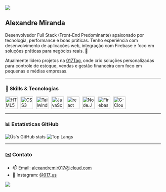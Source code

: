 <img src="https://capsule-render.vercel.app/api?type=waving&height=200&color=0:3915ed,100:210d82&text=Wellcome,%20i'm%20Üs&section=header&textBg=false&fontColor=ffffff&fontAlignY=30&animation=twinkling&strokeWidth=0&desc=Front-End%20Web%20Developer&descSize=15&descAlignY=50">

## Alexandre Miranda

Desenvolvedor Full Stack (Front-End Predominante) apaixonado por tecnologia, performance e boas práticas. Tenho experiência com desenvolvimento de aplicações web, integração com Firebase e foco em soluções práticas para negócios reais. 🚀

Atualmente lidero projetos na [017Tag](https://github.com/aleraca017), onde crio soluções personalizadas para controle de estoque, vendas e gestão financeira com foco em pequenas e médias empresas.

---

### 🧠 Skills & Tecnologias

<div style="display: flex; flex-wrap: wrap; gap: 10px;">
  <img src="https://cdn.jsdelivr.net/gh/devicons/devicon/icons/html5/html5-original.svg" title="HTML5" width="40" height="40"/>
  <img src="https://cdn.jsdelivr.net/gh/devicons/devicon/icons/css3/css3-original.svg" title="CSS3" width="40" height="40"/>
  <img src="https://cdn.jsdelivr.net/gh/devicons/devicon/icons/tailwindcss/tailwindcss-original.svg" title="Tailwind CSS" width="40" height="40"/>
  <img src="https://cdn.jsdelivr.net/gh/devicons/devicon/icons/javascript/javascript-original.svg" title="JavaScript" width="40" height="40"/>
  <img src="https://cdn.jsdelivr.net/gh/devicons/devicon/icons/react/react-original.svg" title="react" width="40" height="40"/>
  <img src="https://cdn.jsdelivr.net/gh/devicons/devicon/icons/nodejs/nodejs-original.svg" title="Node.Js" width="40" height="40"/>
  <img src="https://cdn.jsdelivr.net/gh/devicons/devicon/icons/firebase/firebase-original.svg" title="Firebase" width="40" height="40"/>
  <img src="https://cdn.jsdelivr.net/gh/devicons/devicon/icons/googlecloud/googlecloud-original.svg" title="G-Cloud" width="40" height="40"/>
</div>

---

### 📊 Estatísticas GitHub

![Üs's GitHub stats](https://github-readme-stats.vercel.app/api?username=Aleraca017&show_icons=true&theme=radical)
![Top Langs](https://github-readme-stats.vercel.app/api/top-langs/?username=Aleraca017&layout=compact&theme=radical)

---

### ✉️ Contato

- 📫 Email: alexandremir017@icloud.com
- 📱 Instagram: [@017_us](https://instagram.com/017_us)













<img src='https://capsule-render.vercel.app/api?type=waving&height=100&color=0:3915ed,100:210d82&text=&section=footer&reversal=false&textBg=false&fontColor=ffffff&animation=twinkling&stroke=ffffff&strokeWidth=-9'>